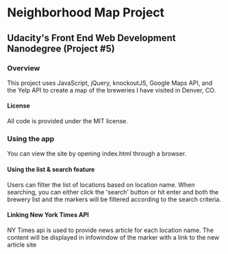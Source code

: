 # Neighborhood Map Project
## Udacity's Front End Web Development Nanodegree (Project #5)

### Overview
This project uses JavaScript, jQuery, knockoutJS, Google Maps API, and the Yelp API to create a map of the breweries I have visited in Denver, CO.

#### License

All code is provided under the MIT license.

### Using the app

You can view the site by opening index.html through a browser.

#### Using the list & search feature

Users can filter the list of locations based on location name. When searching, you can either click the 'search' button or hit enter and both the brewery list and the markers will be filtered according to the search criteria.

#### Linking New York Times API

NY Times api is used to provide news article for each location name. The content will be displayed in infowindow of the marker with a link to the new article site

